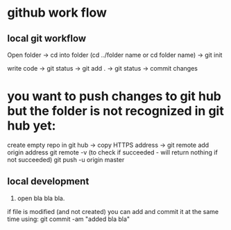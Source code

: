 # github work flow

## local git workflow

Open folder -> cd into folder (cd ../folder name or cd folder name) ->
git init

write code -> git status -> git add . -> git status -> commit changes

# you want to push changes to git hub but the folder is not recognized in git hub yet:

create empty repo in git hub -> copy HTTPS address ->
git remote add origin address
git remote -v (to check if succeeded - will return nothing if not succeeded)
git push -u origin master 



## local development

1. open bla bla bla.

if file is modified (and not created) you can add and commit it at the same time using:
git commit -am "added bla bla"
